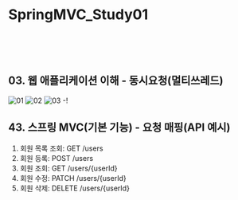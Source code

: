 # SpringMVC_Study01
</br>
</br>
</br>

## 03. 웹 애플리케이션 이해 - 동시요청(멀티쓰레드)
![01](https://user-images.githubusercontent.com/70326085/171365603-3ce0119e-5e24-46b1-a261-3f9d06b05145.png)
![02](https://user-images.githubusercontent.com/70326085/171366844-5220b1ec-2d7d-41aa-a87c-029e838626c9.png)
![03](https://user-images.githubusercontent.com/70326085/171367257-8fb2c4fa-b8b7-4c97-ac3a-a812a795d35b.png)
-!


## 43. 스프링 MVC(기본 기능) - 요청 매핑(API 예시)
 1. 회원 목록 조회: GET   /users
 2. 회원 등록: POST   /users
 3. 회원 조회: GET    /users/{userId}
 4. 회원 수정: PATCH   /users/{userId}
 5. 회원 삭제: DELETE    /users/{userId}
 
 
